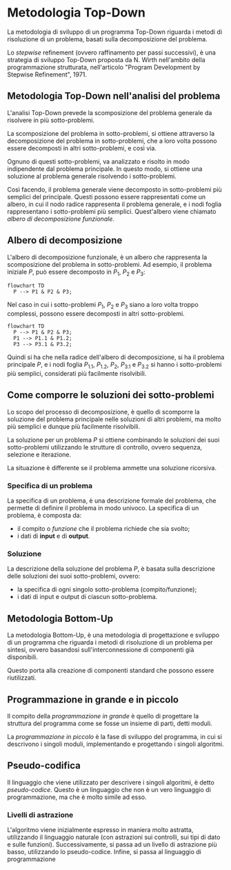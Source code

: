 # Metodologia Top-Down

La metodologia di sviluppo di un programma Top-Down riguarda i metodi di
risoluzione di un problema, basati sulla decomposizione del problema.

Lo _stepwise_ refinement (ovvero raffinamento per passi successivi), è una
strategia di sviluppo Top-Down proposta da N. Wirth nell'ambito della
programmazione strutturata, nell'articolo "Program Development by Stepwise
Refinement", 1971.

## Metodologia Top-Down nell'analisi del problema

L'analisi Top-Down prevede la scomposizione del problema generale da risolvere
in più sotto-problemi.

La scomposizione del problema in sotto-problemi, si ottiene attraverso la
decomposizione del problema in sotto-problemi, che a loro volta possono essere
decomposti in altri sotto-problemi, e così via.

Ognuno di questi sotto-problemi, va analizzato e risolto in modo indipendente dal
problema principale. In questo modo, si ottiene una soluzione al problema generale
risolvendo i sotto-problemi.

Così facendo, il problema generale viene decomposto in sotto-problemi più semplici
del principale. Questi possono essere rappresentati come un albero, in cui il nodo
radice rappresenta il problema generale, e i nodi foglia rappresentano i
sotto-problemi più semplici. Quest'albero viene chiamato _albero di decomposizione_
_funzionale_.

## Albero di decomposizione

L'albero di decomposizione funzionale, è un albero che rappresenta la scomposizione
del problema in sotto-problemi. Ad esempio, il problema iniziale $P$, può essere
decomposto in $P_1$, $P_2$ e $P_3$:

```mermaid
flowchart TD
  P --> P1 & P2 & P3;
```

Nel caso in cui i sotto-problemi $P_1$, $P_2$ e $P_3$ siano a loro volta troppo
complessi, possono essere decomposti in altri sotto-problemi.

```mermaid
flowchart TD
  P --> P1 & P2 & P3;
  P1 --> P1.1 & P1.2;
  P3 --> P3.1 & P3.2;
```

Quindi si ha che nella radice dell'albero di decomposizione, si ha il problema
principale $P$, e i nodi foglia $P_1.1$, $P_1.2$, $P_2$, $P_3.1$ e $P_3.2$ si
hanno i sotto-problemi più semplici, considerati più facilmente risolvibili.

## Come comporre le soluzioni dei sotto-problemi

Lo scopo del processo di decomposizione, è quello di scomporre la soluzione del
problema principale nelle soluzioni di altri problemi, ma molto più semplici e
dunque più facilmente risolvibili.

La soluzione per un problema $P$ si ottiene combinando le soluzioni dei suoi
sotto-problemi utilizzando le strutture di controllo, ovvero sequenza, selezione
e iterazione.

La situazione è differente se il problema ammette una soluzione ricorsiva.

### Specifica di un problema

La specifica di un problema, è una descrizione formale del problema, che permette
di definire il problema in modo univoco. La specifica di un problema, è composta
da:

- il compito o _funzione_ che il problema richiede che sia svolto;
- i dati di **input** e di **output**.

### Soluzione

La descrizione della soluzione del problema $P$, è basata sulla descrizione delle
soluzioni dei suoi sotto-problemi, ovvero:

- la specifica di ogni singolo sotto-problema (compito/funzione);
- i dati di input e output di ciascun sotto-problema.

## Metodologia Bottom-Up

La metodologia Bottom-Up, è una metodologia di progettazione e sviluppo di un
programma che riguarda i metodi di risoluzione di un problema per sintesi, ovvero
basandosi sull'interconnessione di componenti già disponibili.

Questo porta alla creazione di componenti standard che possono essere riutilizzati.

## Programmazione in grande e in piccolo

Il compito della _programmazione in grande_ è quello di progettare la struttura
del programma come se fosse un insieme di parti, detti moduli.

La _programmazione in piccolo_ è la fase di sviluppo del programma, in cui si
descrivono i singoli moduli, implementando e progettando i singoli algoritmi.

## Pseudo-codifica

Il linguaggio che viene utilizzato per descrivere i singoli algoritmi, è detto
_pseudo-codice_. Questo è un linguaggio che non è un vero linguaggio di
programmazione, ma che è molto simile ad esso.

### Livelli di astrazione

L'algoritmo viene inizialmente espresso in maniera molto astratta, utilizzando
il linguaggio naturale (con astrazioni sui controlli, sui tipi di dato e sulle
funzioni). Successivamente, si passa ad un livello di astrazione più basso,
utilizzando lo pseudo-codice. Infine, si passa al linguaggio di programmazione
